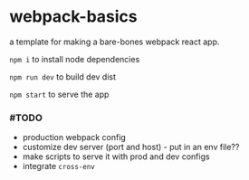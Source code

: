 # webpack-basics

a template for making a bare-bones webpack react app. 

`npm i` to install node dependencies

`npm run dev` to build dev dist

`npm start` to serve the app

### #TODO
- production webpack config
- customize dev server (port and host) - put in an env file??
- make scripts to serve it with prod and dev configs
- integrate `cross-env`